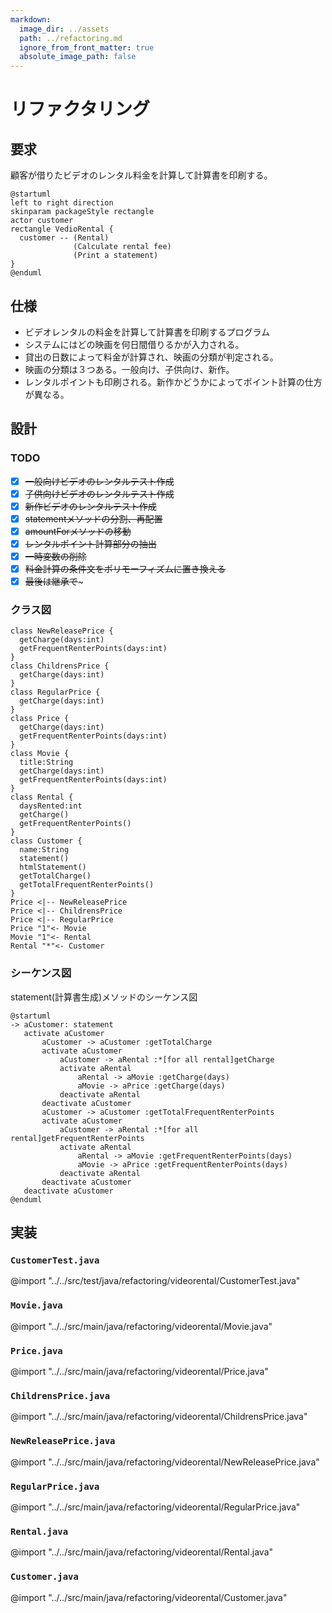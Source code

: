 ```yaml
---
markdown:
  image_dir: ../assets
  path: ../refactoring.md
  ignore_from_front_matter: true
  absolute_image_path: false
---
```


# リファクタリング

## 要求
顧客が借りたビデオのレンタル料金を計算して計算書を印刷する。
```puml
@startuml
left to right direction
skinparam packageStyle rectangle
actor customer
rectangle VedioRental {
  customer -- (Rental)
              (Calculate rental fee)
              (Print a statement)
}
@enduml
```

## 仕様
+ ビデオレンタルの料金を計算して計算書を印刷するプログラム
+ システムにはどの映画を何日間借りるかが入力される。
+ 貸出の日数によって料金が計算され、映画の分類が判定される。
+ 映画の分類は３つある。一般向け、子供向け、新作。
+ レンタルポイントも印刷される。新作かどうかによってポイント計算の仕方が異なる。

## 設計
### TODO
+ [x] ~~一般向けビデオのレンタルテスト作成~~
+ [x] ~~子供向けビデオのレンタルテスト作成~~
+ [x] ~~新作ビデオのレンタルテスト作成~~
+ [x] ~~statementメソッドの分割、再配置~~
+ [x] ~~amountForメソッドの移動~~
+ [x] ~~レンタルポイント計算部分の抽出~~
+ [x] ~~一時変数の削除~~
+ [x] ~~料金計算の条件文をポリモーフィズムに置き換える~~
+ [x] ~~最後は継承で~~~

### クラス図
```puml
class NewReleasePrice {
  getCharge(days:int)
  getFrequentRenterPoints(days:int)
}
class ChildrensPrice {
  getCharge(days:int)
}
class RegularPrice {
  getCharge(days:int)
}
class Price {
  getCharge(days:int)
  getFrequentRenterPoints(days:int)
}
class Movie {
  title:String
  getCharge(days:int)
  getFrequentRenterPoints(days:int)
}
class Rental {
  daysRented:int
  getCharge()
  getFrequentRenterPoints()
}
class Customer {
  name:String
  statement()
  htmlStatement()
  getTotalCharge()
  getTotalFrequentRenterPoints()
}
Price <|-- NewReleasePrice
Price <|-- ChildrensPrice
Price <|-- RegularPrice
Price "1"<- Movie
Movie "1"<- Rental
Rental "*"<- Customer
```

### シーケンス図
statement(計算書生成)メソッドのシーケンス図
```puml
@startuml
-> aCustomer: statement
   activate aCustomer
       aCustomer -> aCustomer :getTotalCharge
       activate aCustomer
           aCustomer -> aRental :*[for all rental]getCharge
           activate aRental
               aRental -> aMovie :getCharge(days)
               aMovie -> aPrice :getCharge(days)
           deactivate aRental
       deactivate aCustomer
       aCustomer -> aCustomer :getTotalFrequentRenterPoints
       activate aCustomer       
           aCustomer -> aRental :*[for all rental]getFrequentRenterPoints
           activate aRental
               aRental -> aMovie :getFrequentRenterPoints(days)
               aMovie -> aPrice :getFrequentRenterPoints(days)
           deactivate aRental
       deactivate aCustomer
   deactivate aCustomer
@enduml
```
## 実装
### `CustomerTest.java`
@import "../../src/test/java/refactoring/videorental/CustomerTest.java"
### `Movie.java`
@import "../../src/main/java/refactoring/videorental/Movie.java"
### `Price.java`
@import "../../src/main/java/refactoring/videorental/Price.java"
### `ChildrensPrice.java`
@import "../../src/main/java/refactoring/videorental/ChildrensPrice.java"
### `NewReleasePrice.java`
@import "../../src/main/java/refactoring/videorental/NewReleasePrice.java"
### `RegularPrice.java`
@import "../../src/main/java/refactoring/videorental/RegularPrice.java"
### `Rental.java`
@import "../../src/main/java/refactoring/videorental/Rental.java"
### `Customer.java`
@import "../../src/main/java/refactoring/videorental/Customer.java"
